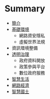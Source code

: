 # Summary

* [簡介](README.md)
* [基礎環境](infra.md)
   * 網路資安隱私
   * 虛擬世界法規
* 資訊環境整備
* [透明治理](gover.md)
   * 政府資料開放
   * 政策參與平台
   * 數位政府服務
* [智慧生活](smart.md)
* [網路經濟](econo.md)
* [智慧國土](spatial.md)

